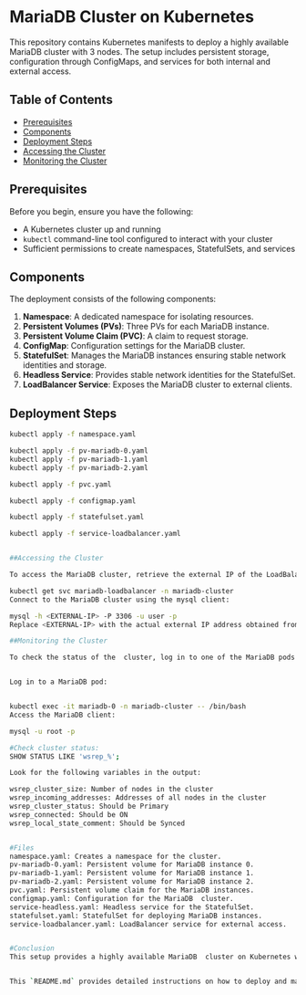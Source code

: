 # MariaDB  Cluster on Kubernetes

This repository contains Kubernetes manifests to deploy a highly available MariaDB  cluster with 3 nodes. The setup includes persistent storage, configuration through ConfigMaps, and services for both internal and external access.

## Table of Contents

- [Prerequisites](#prerequisites)
- [Components](#components)
- [Deployment Steps](#deployment-steps)
- [Accessing the Cluster](#accessing-the-cluster)
- [Monitoring the Cluster](#monitoring-the-cluster)

## Prerequisites

Before you begin, ensure you have the following:

- A Kubernetes cluster up and running
- `kubectl` command-line tool configured to interact with your cluster
- Sufficient permissions to create namespaces, StatefulSets, and services

## Components

The deployment consists of the following components:

1. **Namespace**: A dedicated namespace for isolating resources.
2. **Persistent Volumes (PVs)**: Three PVs for each MariaDB instance.
3. **Persistent Volume Claim (PVC)**: A claim to request storage.
4. **ConfigMap**: Configuration settings for the MariaDB  cluster.
5. **StatefulSet**: Manages the MariaDB instances ensuring stable network identities and storage.
6. **Headless Service**: Provides stable network identities for the StatefulSet.
7. **LoadBalancer Service**: Exposes the MariaDB cluster to external clients.

## Deployment Steps

```bash
kubectl apply -f namespace.yaml

kubectl apply -f pv-mariadb-0.yaml
kubectl apply -f pv-mariadb-1.yaml
kubectl apply -f pv-mariadb-2.yaml

kubectl apply -f pvc.yaml

kubectl apply -f configmap.yaml

kubectl apply -f statefulset.yaml

kubectl apply -f service-loadbalancer.yaml


##Accessing the Cluster

To access the MariaDB cluster, retrieve the external IP of the LoadBalancer service:

kubectl get svc mariadb-loadbalancer -n mariadb-cluster
Connect to the MariaDB cluster using the mysql client:

mysql -h <EXTERNAL-IP> -P 3306 -u user -p
Replace <EXTERNAL-IP> with the actual external IP address obtained from the previous command.

##Monitoring the Cluster

To check the status of the  cluster, log in to one of the MariaDB pods and use the following commands:


Log in to a MariaDB pod:


kubectl exec -it mariadb-0 -n mariadb-cluster -- /bin/bash
Access the MariaDB client:

mysql -u root -p

#Check cluster status:
SHOW STATUS LIKE 'wsrep_%';

Look for the following variables in the output:

wsrep_cluster_size: Number of nodes in the cluster
wsrep_incoming_addresses: Addresses of all nodes in the cluster
wsrep_cluster_status: Should be Primary
wsrep_connected: Should be ON
wsrep_local_state_comment: Should be Synced


#Files
namespace.yaml: Creates a namespace for the cluster.
pv-mariadb-0.yaml: Persistent volume for MariaDB instance 0.
pv-mariadb-1.yaml: Persistent volume for MariaDB instance 1.
pv-mariadb-2.yaml: Persistent volume for MariaDB instance 2.
pvc.yaml: Persistent volume claim for the MariaDB instances.
configmap.yaml: Configuration for the MariaDB  cluster.
service-headless.yaml: Headless service for the StatefulSet.
statefulset.yaml: StatefulSet for deploying MariaDB instances.
service-loadbalancer.yaml: LoadBalancer service for external access.


#Conclusion
This setup provides a highly available MariaDB  cluster on Kubernetes with persistent storage and external access. Follow the deployment steps to set up the cluster and monitor its status to ensure it is running correctly.


This `README.md` provides detailed instructions on how to deploy and manage your MariaDB  cluster on Kubernetes, including prerequisites, deployment steps, accessing the cluster, and monitoring its status.
